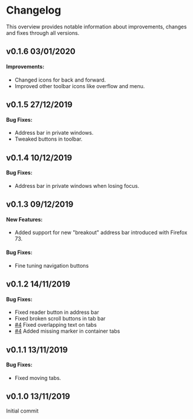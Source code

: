 # Changelog

This overview provides notable information about improvements, changes and fixes through all versions.

## v0.1.6 03/01/2020

#### Improvements:

- Changed icons for back and forward.
- Improved other toolbar icons like overflow and menu.

## v0.1.5 27/12/2019

#### Bug Fixes:

- Address bar in private windows.
- Tweaked buttons in toolbar.

## v0.1.4 10/12/2019

#### Bug Fixes:

- Address bar in private windows when losing focus.

## v0.1.3 09/12/2019

#### New Features:

- Added support for new "breakout" address bar introduced with Firefox 73.

#### Bug Fixes:

- Fine tuning navigation buttons

## v0.1.2 14/11/2019

#### Bug Fixes:

- Fixed reader button in address bar
- Fixed broken scroll buttons in tab bar
- [#4](https://github.com/ideaweb/firefox-safari-style/issues/4) Fixed overlapping text on tabs
- [#4](https://github.com/ideaweb/firefox-safari-style/issues/4) Added missing marker in container tabs

## v0.1.1 13/11/2019

#### Bug Fixes:

- Fixed moving tabs.

## v0.1.0 13/11/2019

Initial commit